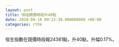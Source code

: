 ```yaml
---
layout: post
title: 恒指競價時段升40點
date: 2020-09-18 09:23:30.000000000 +08:00
categories: rthk
---
```


恒生指數在競價時段報24381點，升40點，升幅0.17%。
